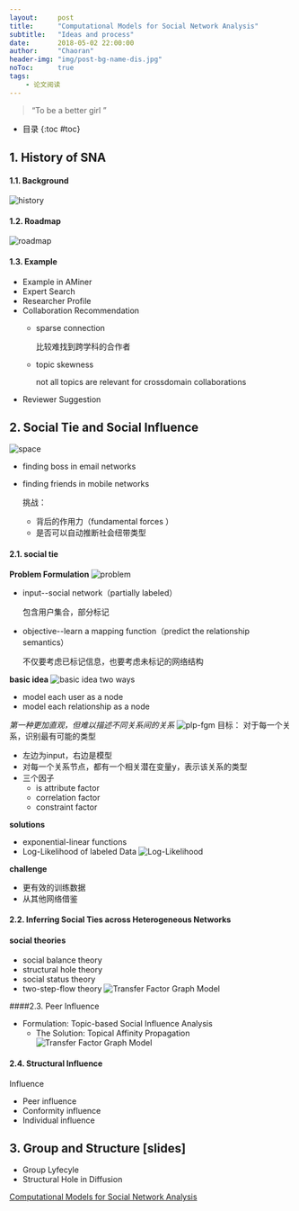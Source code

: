 ```yaml
---
layout:     post
title:      "Computational Models for Social Network Analysis"
subtitle:   "Ideas and process"
date:       2018-05-02 22:00:00
author:     "Chaoran"
header-img: "img/post-bg-name-dis.jpg"
noToc:      true
tags:
    - 论文阅读
---
```


> “To be a better girl ”

* 目录
{:toc #toc}

## 1. History of SNA
#### 1.1. Background
![history](/img/in-post/post-paper-cm-sna/history.png)

#### 1.2. Roadmap
![roadmap](/img/in-post/post-paper-cm-sna/roadmap.png)

#### 1.3. Example
* Example in AMiner
* Expert Search
* Researcher Profile
* Collaboration Recommendation
    - sparse connection

        比较难找到跨学科的合作者
    - topic skewness
    
        not all topics are relevant for crossdomain collaborations
* Reviewer Suggestion

## 2. Social Tie and Social Influence
![space](/img/in-post/post-paper-cm-sna/space.png)
* finding boss in email networks
* finding friends in mobile networks

    挑战：
    - 背后的作用力（fundamental forces ）
    - 是否可以自动推断社会纽带类型

#### 2.1. social tie
**Problem Formulation**
![problem](/img/in-post/post-paper-cm-sna/problem.png)
* input--social network（partially labeled）

    包含用户集合，部分标记
* objective--learn a mapping function（predict the relationship semantics）

    不仅要考虑已标记信息，也要考虑未标记的网络结构

**basic idea**
![basic idea](/img/in-post/post-paper-cm-sna/basic-idea.png)
two ways
* model each user as a node 
* model each relationship as a node 

*第一种更加直观，但难以描述不同关系间的关系*
![plp-fgm](/img/in-post/post-paper-cm-sna/plp-fgm.png)
目标： 对于每一个关系，识别最有可能的类型
* 左边为input，右边是模型
* 对每一个关系节点，都有一个相关潜在变量y，表示该关系的类型
* 三个因子
    - is attribute factor
    - correlation factor
    - constraint factor

**solutions**
* exponential-linear functions
* Log-Likelihood of labeled Data
![Log-Likelihood](/img/in-post/post-paper-cm-sna/Log-Likelihood.png)

**challenge**
* 更有效的训练数据
* 从其他网络借鉴



#### 2.2. Inferring Social Ties across Heterogeneous Networks
#### social theories
* social balance theory
* structural hole theory
* social status theory
* two-step-flow theory
![Transfer Factor Graph Model](/img/in-post/post-paper-cm-sna/graph-model.png)


####2.3. Peer Influence
* Formulation: Topic-based Social Influence Analysis
    - The Solution: Topical Affinity Propagation
![Transfer Factor Graph Model](/img/in-post/post-paper-cm-sna/tfgm.png)

#### 2.4. Structural Influence
Influence
* Peer influence
* Conformity influence
* Individual influence


## 3. Group and Structure [slides]
* Group Lyfecyle
* Structural Hole in Diffusion

[Computational Models for Social Network Analysis](http://keg.cs.tsinghua.edu.cn/jietang/www17tutorial-sna.html)
